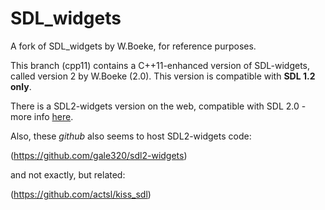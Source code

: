 # SDL_widgets

A fork of SDL_widgets by W.Boeke, for reference purposes. 

This branch (cpp11) contains a C++11-enhanced version of SDL-widgets, called version 2 by W.Boeke (2.0). This version is compatible with **SDL 1.2 only**.

There is a SDL2-widgets version on the web, compatible with SDL 2.0 - more info [here](http://members.chello.nl/w.boeke/SDL-widgets/).

Also, these *github* also seems to host SDL2-widgets code:

(https://github.com/gale320/sdl2-widgets)

and not exactly, but related:

(https://github.com/actsl/kiss_sdl)
